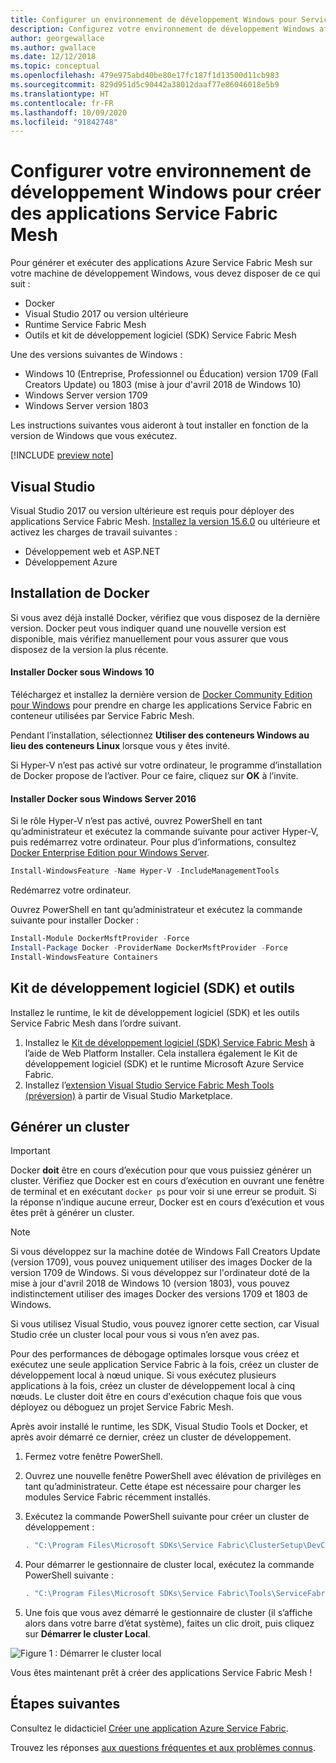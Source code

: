 ```yaml
---
title: Configurer un environnement de développement Windows pour Service Fabric Mesh
description: Configurez votre environnement de développement Windows afin de pouvoir créer une application de maillage Service Fabric et la déployer dans Azure Service Fabric Mesh.
author: georgewallace
ms.author: gwallace
ms.date: 12/12/2018
ms.topic: conceptual
ms.openlocfilehash: 479e975abd40be80e17fc187f1d13500d11cb983
ms.sourcegitcommit: 829d951d5c90442a38012daaf77e86046018e5b9
ms.translationtype: HT
ms.contentlocale: fr-FR
ms.lasthandoff: 10/09/2020
ms.locfileid: "91842748"
---
```

# <a name="set-up-your-windows-development-environment-to-build-service-fabric-mesh-apps"></a>Configurer votre environnement de développement Windows pour créer des applications Service Fabric Mesh

Pour générer et exécuter des applications Azure Service Fabric Mesh sur votre machine de développement Windows, vous devez disposer de ce qui suit :

* Docker
* Visual Studio 2017 ou version ultérieure
* Runtime Service Fabric Mesh
* Outils et kit de développement logiciel (SDK) Service Fabric Mesh

Une des versions suivantes de Windows :

* Windows 10 (Entreprise, Professionnel ou Éducation) version 1709 (Fall Creators Update) ou 1803 (mise à jour d'avril 2018 de Windows 10)
* Windows Server version 1709
* Windows Server version 1803

Les instructions suivantes vous aideront à tout installer en fonction de la version de Windows que vous exécutez.

[!INCLUDE [preview note](./includes/include-preview-note.md)]

## <a name="visual-studio"></a>Visual Studio

Visual Studio 2017 ou version ultérieure est requis pour déployer des applications Service Fabric Mesh. [Installez la version 15.6.0][download-visual-studio] ou ultérieure et activez les charges de travail suivantes :

* Développement web et ASP.NET
* Développement Azure

## <a name="install-docker"></a>Installation de Docker

Si vous avez déjà installé Docker, vérifiez que vous disposez de la dernière version. Docker peut vous indiquer quand une nouvelle version est disponible, mais vérifiez manuellement pour vous assurer que vous disposez de la version la plus récente.

#### <a name="install-docker-on-windows-10"></a>Installer Docker sous Windows 10

Téléchargez et installez la dernière version de [Docker Community Edition pour Windows][download-docker] pour prendre en charge les applications Service Fabric en conteneur utilisées par Service Fabric Mesh.

Pendant l’installation, sélectionnez **Utiliser des conteneurs Windows au lieu des conteneurs Linux** lorsque vous y êtes invité.

Si Hyper-V n’est pas activé sur votre ordinateur, le programme d’installation de Docker propose de l’activer. Pour ce faire, cliquez sur **OK** à l’invite.

#### <a name="install-docker-on-windows-server-2016"></a>Installer Docker sous Windows Server 2016

Si le rôle Hyper-V n’est pas activé, ouvrez PowerShell en tant qu’administrateur et exécutez la commande suivante pour activer Hyper-V, puis redémarrez votre ordinateur. Pour plus d’informations, consultez [Docker Enterprise Edition pour Windows Server][download-docker-server].

```powershell
Install-WindowsFeature -Name Hyper-V -IncludeManagementTools
```

Redémarrez votre ordinateur.

Ouvrez PowerShell en tant qu’administrateur et exécutez la commande suivante pour installer Docker :

```powershell
Install-Module DockerMsftProvider -Force
Install-Package Docker -ProviderName DockerMsftProvider -Force
Install-WindowsFeature Containers
```

## <a name="sdk-and-tools"></a>Kit de développement logiciel (SDK) et outils

Installez le runtime, le kit de développement logiciel (SDK) et les outils Service Fabric Mesh dans l’ordre suivant.

1. Installez le [Kit de développement logiciel (SDK) Service Fabric Mesh][download-sdkmesh] à l’aide de Web Platform Installer. Cela installera également le Kit de développement logiciel (SDK) et le runtime Microsoft Azure Service Fabric.
2. Installez l’[extension Visual Studio Service Fabric Mesh Tools (préversion)][download-tools] à partir de Visual Studio Marketplace.

## <a name="build-a-cluster"></a>Générer un cluster

> [!IMPORTANT]
> Docker **doit** être en cours d’exécution pour que vous puissiez générer un cluster.
> Vérifiez que Docker est en cours d’exécution en ouvrant une fenêtre de terminal et en exécutant `docker ps` pour voir si une erreur se produit. Si la réponse n’indique aucune erreur, Docker est en cours d’exécution et vous êtes prêt à générer un cluster.

> [!Note]
> Si vous développez sur la machine dotée de Windows Fall Creators Update (version 1709), vous pouvez uniquement utiliser des images Docker de la version 1709 de Windows.
> Si vous développez sur l'ordinateur doté de la mise à jour d'avril 2018 de Windows 10 (version 1803), vous pouvez indistinctement utiliser des images Docker des versions 1709 et 1803 de Windows.

Si vous utilisez Visual Studio, vous pouvez ignorer cette section, car Visual Studio crée un cluster local pour vous si vous n’en avez pas.

Pour des performances de débogage optimales lorsque vous créez et exécutez une seule application Service Fabric à la fois, créez un cluster de développement local à nœud unique. Si vous exécutez plusieurs applications à la fois, créez un cluster de développement local à cinq nœuds. Le cluster doit être en cours d'exécution chaque fois que vous déployez ou déboguez un projet Service Fabric Mesh.

Après avoir installé le runtime, les SDK, Visual Studio Tools et Docker, et après avoir démarré ce dernier, créez un cluster de développement.

1. Fermez votre fenêtre PowerShell.
2. Ouvrez une nouvelle fenêtre PowerShell avec élévation de privilèges en tant qu’administrateur. Cette étape est nécessaire pour charger les modules Service Fabric récemment installés.
3. Exécutez la commande PowerShell suivante pour créer un cluster de développement :

    ```powershell
    . "C:\Program Files\Microsoft SDKs\Service Fabric\ClusterSetup\DevClusterSetup.ps1" -CreateMeshCluster -CreateOneNodeCluster
    ```
4. Pour démarrer le gestionnaire de cluster local, exécutez la commande PowerShell suivante :

    ```powershell
    . "C:\Program Files\Microsoft SDKs\Service Fabric\Tools\ServiceFabricLocalClusterManager\ServiceFabricLocalClusterManager.exe"
    ```
5. Une fois que vous avez démarré le gestionnaire de cluster (il s’affiche alors dans votre barre d’état système), faites un clic droit, puis cliquez sur **Démarrer le cluster Local**.

![Figure 1 : Démarrer le cluster local](./media/service-fabric-mesh-howto-setup-developer-environment-sdk/start-local-cluster.png)

Vous êtes maintenant prêt à créer des applications Service Fabric Mesh !

## <a name="next-steps"></a>Étapes suivantes

Consultez le didacticiel [Créer une application Azure Service Fabric](service-fabric-mesh-tutorial-create-dotnetcore.md).

Trouvez les réponses [aux questions fréquentes et aux problèmes connus](service-fabric-mesh-faq.md).

[azure-cli-install]: /cli/azure/install-azure-cli
[download-docker]: https://store.docker.com/editions/community/docker-ce-desktop-windows
[download-docker-server]: https://docs.docker.com/install/windows/docker-ee/
[download-runtime]: https://aka.ms/sfruntime
[download-sdk]: https://www.microsoft.com/web/handlers/webpi.ashx?command=getinstallerredirect&appid=MicrosoftAzure-ServiceFabric-CoreSDK
[download-sdkmesh]: https://www.microsoft.com/web/handlers/webpi.ashx?command=getinstallerredirect&appid=MicrosoftAzure-ServiceFabric-SDK-Mesh
[download-tools]: https://aka.ms/sfmesh_vs2017tools
[download-visual-studio]: https://www.visualstudio.com/downloads/
